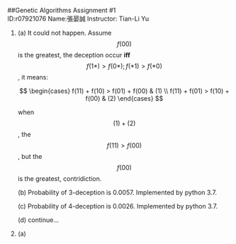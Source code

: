 ##Genetic Algorithms Assignment #1     
	ID:r07921076 Name:張晏誠 Instructor: Tian-Li Yu

1. (a) It could not happen. Assume $$f(00)$$ is the greatest, the deception occur 	**iff** $$ f(1*)>f(0*) ; f(*1)>f(*0) $$, it means: 

	$$
	\begin{cases}
	  f(11) + f(10) > f(01) + f(00) & (1)  \\
	  f(11) + f(01) > f(10) + f(00) & (2)  
	\end{cases}
	$$

	when $$(1) + (2)$$, the $$f(11)>f(00)$$, but the $$f(00)$$ is the greatest, contridiction.      

	(b) Probability of 3-deception is 0.0057. Implemented by python 3.7.
	
	(c) Probability of 4-deception is 0.0026. Implemented by python 3.7.
	
	(d) continue...
	
2. (a)